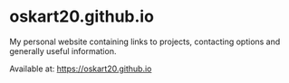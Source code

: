 # oskart20.github.io
My personal website containing links to projects,
contacting options and generally useful information.

Available at: https://oskart20.github.io
